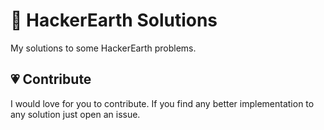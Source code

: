 # :page_facing_up: HackerEarth Solutions

My solutions to some HackerEarth problems.

## :heartpulse: Contribute

I would love for you to contribute. If you find any better implementation to any solution just open an issue.
